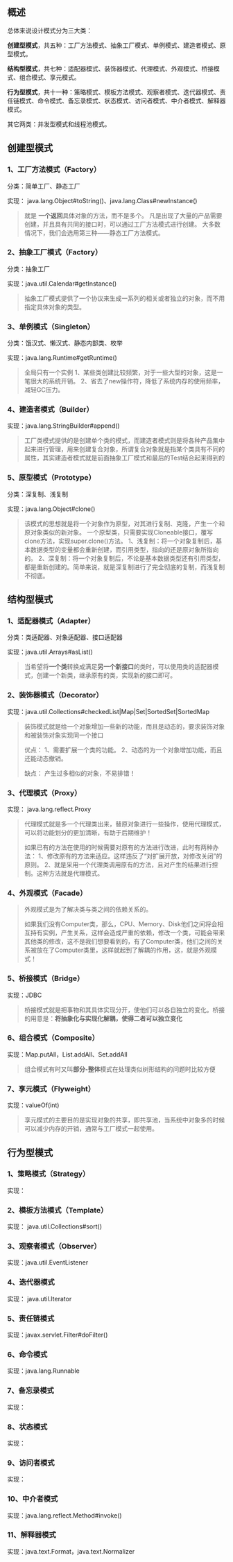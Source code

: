 ## 概述

总体来说设计模式分为三大类：

**创建型模式**，共五种：工厂方法模式、抽象工厂模式、单例模式、建造者模式、原型模式。

**结构型模式**，共七种：适配器模式、装饰器模式、代理模式、外观模式、桥接模式、组合模式、享元模式。

**行为型模式**，共十一种：策略模式、模板方法模式、观察者模式、迭代器模式、责任链模式、命令模式、备忘录模式、状态模式、访问者模式、中介者模式、解释器模式。

其它两类：并发型模式和线程池模式。



## 创建型模式

### 1、工厂方法模式（Factory）

分类：简单工厂、静态工厂

实现： java.lang.Object#toString()、java.lang.Class#newInstance()

> 就是 **一个返回**具体对象的方法，而不是多个。
> 凡是出现了大量的产品需要创建，并且具有共同的接口时，可以通过工厂方法模式进行创建。
> 大多数情况下，我们会选用第三种——静态工厂方法模式。



### 2、抽象工厂模式（Factory）

分类：抽象工厂

实现：java.util.Calendar#getInstance()

> 抽象工厂模式提供了一个协议来生成一系列的相关或者独立的对象，而不用指定具体对象的类型。



### 3、单例模式（Singleton）

分类：饿汉式、懒汉式、静态内部类、枚举

实现：java.lang.Runtime#getRuntime()

> 全局只有一个实例
> 1、某些类创建比较频繁，对于一些大型的对象，这是一笔很大的系统开销。
> 2、省去了new操作符，降低了系统内存的使用频率，减轻GC压力。



### 4、建造者模式（Builder）

实现：java.lang.StringBuilder#append()

> 工厂类模式提供的是创建单个类的模式，而建造者模式则是将各种产品集中起来进行管理，用来创建复合对象，所谓复合对象就是指某个类具有不同的属性，其实建造者模式就是前面抽象工厂模式和最后的Test结合起来得到的



### 5、原型模式（Prototype）

分类：深复制、浅复制

实现：java.lang.Object#clone()

>该模式的思想就是将一个对象作为原型，对其进行复制、克隆，产生一个和原对象类似的新对象。
>一个原型类，只需要实现Cloneable接口，覆写clone方法，实现super.clone()方法。
>1、浅复制：将一个对象复制后，基本数据类型的变量都会重新创建，而引用类型，指向的还是原对象所指向的。
>2、深复制：将一个对象复制后，不论是基本数据类型还有引用类型，都是重新创建的。简单来说，就是深复制进行了完全彻底的复制，而浅复制不彻底。



## 结构型模式

### 1、适配器模式（Adapter）

分类：类适配器、对象适配器、接口适配器

实现：java.util.Arrays#asList()

> 当希望将**一个类**转换成满足**另一个新接口**的类时，可以使用类的适配器模式，创建一个新类，继承原有的类，实现新的接口即可。



### 2、装饰器模式（Decorator）

实现：java.util.Collections#checkedList|Map|Set|SortedSet|SortedMap

> 装饰模式就是给一个对象增加一些新的功能，而且是动态的，要求装饰对象和被装饰对象实现同一个接口
>
> 优点：
> 1、需要扩展一个类的功能。
> 2、动态的为一个对象增加功能，而且还能动态撤销。
>
> 缺点：
> 产生过多相似的对象，不易排错！



### 3、代理模式（Proxy）

实现： java.lang.reflect.Proxy

> 代理模式就是多一个代理类出来，替原对象进行一些操作，使用代理模式，可以将功能划分的更加清晰，有助于后期维护！
>
> 如果已有的方法在使用的时候需要对原有的方法进行改进，此时有两种办法：
> 1、修改原有的方法来适应。这样违反了“对扩展开放，对修改关闭”的原则。
> 2、就是采用一个代理类调用原有的方法，且对产生的结果进行控制。这种方法就是代理模式。



### 4、外观模式（Facade）



>外观模式是为了解决类与类之间的依赖关系的。
>
>如果我们没有Computer类，那么，CPU、Memory、Disk他们之间将会相互持有实例，产生关系，这样会造成严重的依赖，修改一个类，可能会带来其他类的修改，这不是我们想要看到的，有了Computer类，他们之间的关系被放在了Computer类里，这样就起到了解耦的作用，这，就是外观模式！



### 5、桥接模式（Bridge）

实现：JDBC

> 桥接模式就是把事物和其具体实现分开，使他们可以各自独立的变化。桥接的用意是：**将抽象化与实现化解耦，使得二者可以独立变化**



### 6、组合模式（Composite）

实现：Map.putAll，List.addAll、Set.addAll

> 组合模式有时又叫**部分-整体**模式在处理类似树形结构的问题时比较方便



### 7、享元模式（Flyweight）

实现：valueOf(int)

> 享元模式的主要目的是实现对象的共享，即共享池，当系统中对象多的时候可以减少内存的开销，通常与工厂模式一起使用。



## 行为型模式

### 1、策略模式（Strategy）

实现：



### 2、模板方法模式（Template）

实现： java.util.Collections#sort()



### 3、观察者模式（Observer）

实现：java.util.EventListener



### 4、迭代器模式

实现： java.util.Iterator



### 5、责任链模式

实现：javax.servlet.Filter#doFilter()



### 6、命令模式

实现：java.lang.Runnable



### 7、备忘录模式

实现：



### 8、状态模式

实现：



### 9、访问者模式

实现：



### 10、中介者模式

实现：java.lang.reflect.Method#invoke()



### 11、解释器模式

实现：java.text.Format，java.text.Normalizer
